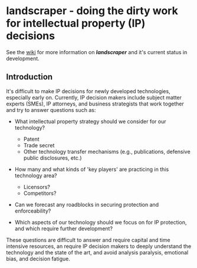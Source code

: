 # landscraper - doing the dirty work for intellectual property (IP) decisions

See the [wiki](https://github.com/akhil-jindal/landscraper/wiki) for more information on ___landscraper___ and it's current status in development.

## Introduction <a name="introduction"></a>

It's difficult to make IP decisions for newly developed technologies, especially early on.  Currently, IP decision makers include subject matter experts (SMEs), IP attorneys, and business strategists that work together and try to answer questions such as:

* What intellectual property strategy should we consider for our technology?
  * Patent
  * Trade secret
  * Other technology transfer mechanisms (e.g., publications, defensive public disclosures, etc.)

* How many and what kinds of 'key players' are practicing in this technology area?
  * Licensors?
  * Competitors?
  
* Can we forecast any roadblocks in securing protection and enforceability?

* Which aspects of our technology should we focus on for IP protection, and which require further development?

These questions are difficult to answer and require capital and time intensive resources, an require IP decision makers to deeply understand the technology and the state of the art, and avoid analysis paralysis, emotional bias, and decision fatigue.
